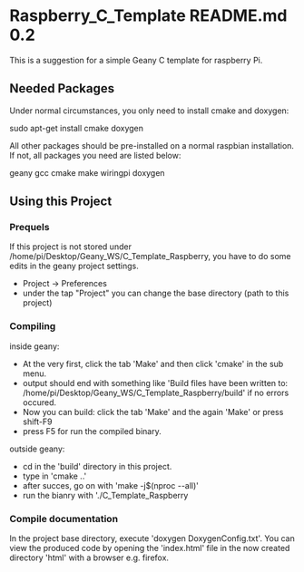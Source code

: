 # Raspberry_C_Template README.md 0.2

This is a suggestion for a simple Geany C template for raspberry Pi.

## Needed Packages

Under normal circumstances, you only need to install cmake and doxygen:

sudo apt-get install cmake doxygen

All other packages should be pre-installed on a normal raspbian installation. If not, all packages
you need are listed below:

geany
gcc
cmake
make
wiringpi
doxygen

## Using this Project

### Prequels

If this project is not stored under /home/pi/Desktop/Geany_WS/C_Template_Raspberry, you have to do
some edits in the geany project settings. 

- Project -> Preferences
- under the tap "Project" you can change the base directory (path to this project)

### Compiling

inside geany:
- At the very first, click the tab 'Make' and then click 'cmake' in the sub menu.
- output should end with something like 'Build files have been written to: /home/pi/Desktop/Geany_WS/C_Template_Raspberry/build'
  if no errors occured.
- Now you can build: click the tab 'Make' and the again 'Make' or press shift-F9
- press F5 for run the compiled binary.

outside geany:
- cd in the 'build' directory in this project.
- type in 'cmake ..'
- after succes, go on with 'make -j$(nproc --all)'
- run the bianry with './C_Template_Raspberry

### Compile documentation

In the project base directory, execute 'doxygen DoxygenConfig.txt'. You can view the produced code by
opening the 'index.html' file in the now created directory 'html' with a browser e.g. firefox.
